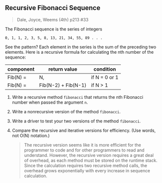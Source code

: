 ## Recursive Fibonacci Sequence
> Dale, Joyce, Weems (4th) p213 #33  

The Fibonacci sequence is the series of integers  

`0, 1, 1, 2, 3, 5, 8, 13, 21, 34, 55, 89 . . .`  

See the pattern? Each element in the series is the sum of the preceding two elements. 
Here is a recursive formula for calculating the nth number of the sequence:
 
| component | return value | condition | 
|----------|---------------------|---------------|  
| Fib(N) = | N,                  | if N = 0 or 1 |
| Fib(N) = | Fib(N-2) + Fib(N-1) | if N > 1      |

1.  Write a recursive method `fibonacci` that returns the nth Fibonacci number 
when passed the argument `n`.  
2.  Write a nonrecursive version of the method `fibonacci`.  
3.  Write a driver to test your two versions of the method `fibonacci`.  

4.  Compare the recursive and iterative versions for efficiency. (Use words, not O(N) notation.)
    >   The recursive version seems like it is more efficient for the programmer to code and for other programmers to read and understand. However, the recursive version requires a great deal of overhead, as each method must be stored on the runtime stack. Since the calculation requires two recursive method calls, the overhead grows exponentially with every increase in sequence calculation. 
